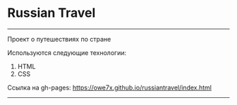 
# Russian Travel

----

Проект о путешествиях по стране

Используются следующие технологии: 
1. HTML
2. CSS

Ссылка на gh-pages: https://owe7x.github.io/russiantravel/index.html

----

